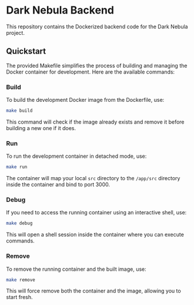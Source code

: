 # Dark Nebula Backend

This repository contains the Dockerized backend code for the Dark Nebula project.

## Quickstart

The provided Makefile simplifies the process of building and managing the Docker container for development. Here are the available commands:

### Build

To build the development Docker image from the Dockerfile, use:

```bash
make build
```

This command will check if the image already exists and remove it before building a new one if it does.

### Run

To run the development container in detached mode, use:

```bash
make run
```

The container will map your local `src` directory to the `/app/src` directory inside the container and bind to port 3000.

### Debug

If you need to access the running container using an interactive shell, use:

```bash
make debug
```

This will open a shell session inside the container where you can execute commands.

### Remove

To remove the running container and the built image, use:

```bash
make remove
```

This will force remove both the container and the image, allowing you to start fresh.
